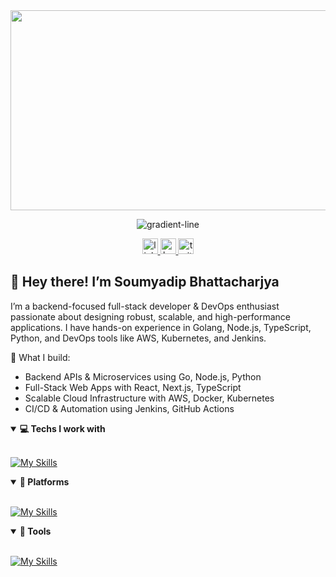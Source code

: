 <div align="center"> 
  
<!--![my_animation](https://github.com/SoumyaCO/SoumyaCO/assets/101652501/1d6b0bc1-e8f1-4716-94b3-736a725a3126 -->
<img src="https://github.com/user-attachments/assets/2d174183-f822-49a8-9934-5d5b1c30290f" height="320px" width="640px"/>
</div>

<div align="center">
  
![gradient-line](https://github.com/user-attachments/assets/867b0bab-23d5-4200-8ada-b821d2c0a4a9)  
</div>

<div align="center">
  <a href="https://www.linkedin.com/in/soumyadip-bhattacharjya-993974234/" target="_blank">
    <img src="https://img.shields.io/static/v1?message=LinkedIn&logo=linkedin&label=&color=0077B5&logoColor=white&labelColor=&style=for-the-badge" height="25" alt="linkedin logo"  />
  </a>
  <a href="https://soumyadip.gooddevs.org" target="_blank">
    <img src="https://img.shields.io/badge/Portfolio-2962FF?style=for-the-badge&logo=internet&logoColor=white" height="25" alt="hashnode logo"  />
  </a>
  <a href="https://twitter.com/SoumyadipBhat19" target="_blank">
    <img src="https://img.shields.io/static/v1?message=Twitter&logo=twitter&label=&color=1DA1F2&logoColor=white&labelColor=&style=for-the-badge" height="25" alt="twitter logo"  />
  </a>
</div>


## 👋 Hey there! I’m Soumyadip Bhattacharjya

I’m a backend-focused full-stack developer & DevOps enthusiast passionate about designing robust, scalable, and high-performance applications. I have hands-on experience in Golang, Node.js, TypeScript, Python, and DevOps tools like AWS, Kubernetes, and Jenkins.

🔹 What I build:

- Backend APIs & Microservices using Go, Node.js, Python
- Full-Stack Web Apps with React, Next.js, TypeScript
- Scalable Cloud Infrastructure with AWS, Docker, Kubernetes
- CI/CD & Automation using Jenkins, GitHub Actions

<div>
<details open>
  <summary>
    <b>💻 Techs I work with</b>
  </summary>
  <br />
  
  [![My Skills](https://skillicons.dev/icons?i=go,ts,js,python,postgres,mongodb,jenkins,docker,nodejs,react)](https://skillicons.dev)
  
</details>
<details open>
  <summary>
    <b>🧠 Platforms </b>
  </summary>
  <br/>
  
  [![My Skills](https://skillicons.dev/icons?i=lua,kubernetes,aws,gcp)](https://skillicons.dev)
</details>
<details open>
  <summary>
    <b>🧰 Tools</b>
  </summary>
  <br/>
  
  [![My Skills](https://skillicons.dev/icons?i=neovim,git,github,obsidian)](https://skillicons.dev)
</details>
</div>




